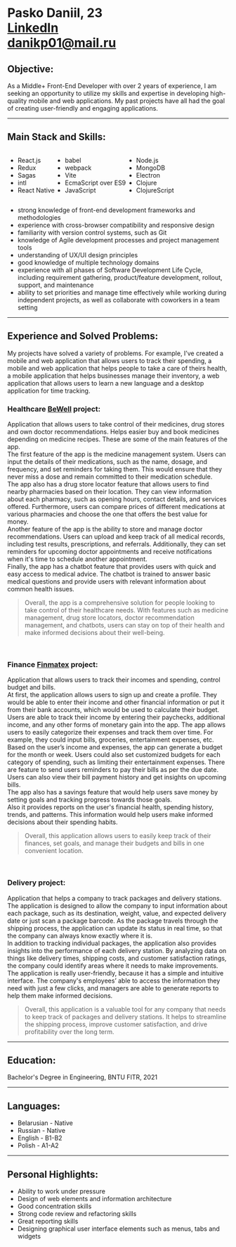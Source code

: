 # Pasko Daniil, 23<br/>[LinkedIn](https://www.linkedin.com/in/daniil-pasko-6774901b8)<br/>danikp01@mail.ru
## <b>Objective:</b>
As a Middle+ Front-End Developer with over 2 years of experience, I am seeking an opportunity to utilize my skills and expertise in developing high-quality mobile and web applications. My past projects have all had the goal of creating user-friendly and engaging applications.
<hr/>

## <b>Main Stack and Skills:</b>
<div style="display: flex">
    <ul>
        <li>React.js
        <li>Redux
        <li>Sagas
        <li>intl
        <li>React Native
    </ul>
    <ul>
        <li>babel
        <li>webpack
        <li>Vite
        <li>EcmaScript over ES9
        <li>JavaScript
    </ul>
    <ul>
        <li>Node.js
        <li>MongoDB
        <li>Electron
        <li>Clojure
        <li>ClojureScript
    </ul>
</div>

- strong knowledge of front-end development frameworks and methodologies
- experience with cross-browser compatibility and responsive design
- familiarity with version control systems, such as Git
- knowledge of Agile development processes and project management tools
- understanding of UX/UI design principles
- good knowledge of multiple technology domains
- experience with all phases of Software Development Life Cycle, including requirement gathering, product/feature development, rollout, support, and maintenance
- ability to set priorities and manage time effectively while working during independent projects, as well as collaborate with coworkers in a team setting
<hr/>

## <b>Experience and Solved Problems:</b>
My projects have solved a variety of problems. For example, I’ve created a mobile and web application that allows users to track their spending, a mobile and web application that helps people to take a care of theirs health,  a mobile application that helps businesses manage their inventory, a web application that allows users to learn a new language and a desktop application for time tracking.
### **Healthcare [BeWell](https://bewell.uk) project:**

Application that allows users to take control of their medicines, drug stores and own doctor recommendations. Helps easier buy and book medicines depending on medicine recipes. These are some of the main features of the app.
<br/>
The first feature of the app is the medicine management system. Users can input the details of their medications, such as the name, dosage, and frequency, and set reminders for taking them. This would ensure that they never miss a dose and remain committed to their medication schedule.
<br/>
The app also has a drug store locator feature that allows users to find nearby pharmacies based on their location. They can view information about each pharmacy, such as opening hours, contact details, and services offered. Furthermore, users can compare prices of different medications at various pharmacies and choose the one that offers the best value for money.<br/>
Another feature of the app is the ability to store and manage doctor recommendations. Users can upload and keep track of all medical records, including test results, prescriptions, and referrals. Additionally, they can set reminders for upcoming doctor appointments and receive notifications when it's time to schedule another appointment.
<br/>
Finally, the app has a chatbot feature that provides users with quick and easy access to medical advice. The chatbot is trained to answer basic medical questions and provide users with relevant information about common health issues.
<br/>
> Overall, the app is a comprehensive solution for people looking to take control of their healthcare needs. With features such as medicine management, drug store locators, doctor recommendation management, and chatbots, users can stay on top of their health and make informed decisions about their well-being.

<br/>

### **Finance [Finmatex](https://finmatex.com) project:**

Application that allows users to track their incomes and spending, control budget and bills.
<br/>
At first, the application allows users to sign up and create a profile. They would be able to enter their income and other financial information or put it from their bank accounts, which would be used to calculate their budget.
<br/>
Users are able to track their income by entering their paychecks, additional income, and any other forms of monetary gain into the app.
The app allows users to easily categorize their expenses and track them over time. For example, they could input bills, groceries, entertainment expenses, etc.
<br/>
Based on the user’s income and expenses, the app can generate a budget for the month or week. Users could also set customized budgets for each category of spending, such as limiting their entertainment expenses.
There are feature to send users reminders to pay their bills as per the due date. Users can also view their bill payment history and get insights on upcoming bills.
<br/>
The app also has a savings feature that would help users save money by setting goals and tracking progress towards those goals.
<br/>
Also it provides reports on the user's financial health, spending history, trends, and patterns. This information would help users make informed decisions about their spending habits.
<br/>
> Overall, this application allows users to easily keep track of their finances, set goals, and manage their budgets and bills in one convenient location.

<br/>

### **Delivery project:**

Application that helps a company to track packages and delivery stations.
<br/>
The application is designed to allow the company to input information about each package, such as its destination, weight, value, and expected delivery date or just scan a package barcode. As the package travels through the shipping process, the application can update its status in real time, so that the company can always know exactly where it is.
<br/>
In addition to tracking individual packages, the application also provides insights into the performance of each delivery station. By analyzing data on things like delivery times, shipping costs, and customer satisfaction ratings, the company could identify areas where it needs to make improvements.
<br/>
The application is really user-friendly, because it has a simple and intuitive interface. The company's employees’ able to access the information they need with just a few clicks, and managers are able to generate reports to help them make informed decisions.
<br/>
> Overall, this application is a valuable tool for any company that needs to keep track of packages and delivery stations. It helps to streamline the shipping process, improve customer satisfaction, and drive profitability over the long term.
<hr/>

## <b>Education:</b>
Bachelor's Degree in Engineering, BNTU FITR, 2021
<hr/>

## <b>Languages:</b>
- Belarusian - Native
- Russian - Native
- English - B1-B2
- Polish - A1-A2
<hr/>

## <b>Personal Highlights:</b>
- Ability to work under pressure
- Design of web elements and information architecture
- Good concentration skills
- Strong code review and refactoring skills 
- Great reporting skills
- Designing graphical user interface elements such as menus, tabs and widgets

